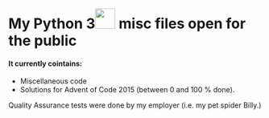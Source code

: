 # My Python 3<img src="https://www.python.org/static/opengraph-icon-200x200.png" width=40> misc files open for the public

#### It currently cointains:

* Miscellaneous code
* Solutions for Advent of Code 2015 (between 0 and 100 % done).


Quality Assurance tests were done by my employer (i.e. my pet spider Billy.)

